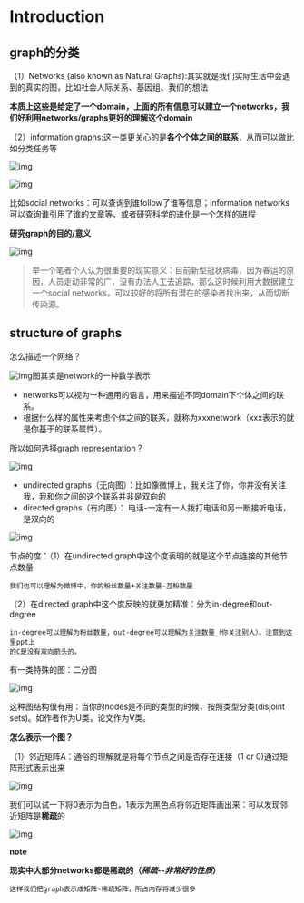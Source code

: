 

# Introduction

## graph的分类

（1）Networks (also known as Natural Graphs):其实就是我们实际生活中会遇到的真实的图，比如社会人际关系、基因组、我们的想法

**本质上这些是给定了一个domain，上面的所有信息可以建立一个networks，我们好利用networks/graphs更好的理解这个domain**

（2）information graphs:这一类更关心的是**各个个体之间的联系**，从而可以做比如分类任务等

![img](1_Introduction.assets/v2-6e8c501e83e7e9d8fe52c9e9a10cd442_1440w.jpg)

![img](1_Introduction.assets/v2-320eddd58a088fafc6c37a0894a0e01b_1440w.jpg)

比如social networks：可以查询到谁follow了谁等信息；information networks可以查询谁引用了谁的文章等、或者研究科学的进化是一个怎样的进程

**研究graph的目的/意义**

![img](1_Introduction.assets/v2-f29fb4d3d1e1af099b007729fb55b1ca_1440w.jpg)

> 举一个笔者个人认为很重要的现实意义：目前新型冠状病毒，因为春运的原因，人员走动非常的广，没有办法人工去追踪，那么这时候利用大数据建立一个social networks，可以较好的将所有潜在的感染者找出来，从而切断传染源。

## structure of graphs

怎么描述一个网络？

![img](1_Introduction.assets/v2-3558d0afbab4fc445f7807aef2b54c9b_1440w.jpg)图其实是network的一种数学表示

- networks可以视为一种通用的语言，用来描述不同domain下个体之间的联系。
- 根据什么样的属性来考虑个体之间的联系，就称为xxxnetwork（xxx表示的就是你基于的联系属性）。

所以如何选择graph representation？

![img](1_Introduction.assets/v2-d90b9beaf3c2687ade99cbba0dc24cf2_1440w.jpg)

- undirected graphs（无向图）：比如像微博上，我关注了你，你并没有关注我，我和你之间的这个联系并非是双向的
- directed graphs（有向图）： 电话-一定有一人拨打电话和另一断接听电话，是双向的

![img](1_Introduction.assets/v2-1acda607b157e2c719d51cbff4ed7d84_1440w.jpg)

节点的度：（1）在undirected graph中这个度表明的就是这个节点连接的其他节点数量

```text
我们也可以理解为微博中，你的粉丝数量+关注数量-互粉数量
```

（2）在directed graph中这个度反映的就更加精准：分为in-degree和out-degree

```text
in-degree可以理解为粉丝数量，out-degree可以理解为关注数量（你关注别人）。注意到这里ppt上
的C是没有双向箭头的。
```

有一类特殊的图：二分图

![img](1_Introduction.assets/v2-154ea94eaf4755a6655ebbe44e47485b_1440w.jpg)

这种图结构很有用：当你的nodes是不同的类型的时候，按照类型分类(disjoint sets)。如作者作为U类，论文作为V类。

**怎么表示一个图？**

（1）邻近矩阵A：通俗的理解就是将每个节点之间是否存在连接（1 or 0)通过矩阵形式表示出来

![img](1_Introduction.assets/v2-26feec271b1a0cfa7973b19ae9b02411_1440w.jpg)

我们可以试一下将0表示为白色，1表示为黑色点将邻近矩阵画出来：可以发现邻近矩阵是**稀疏**的

![img](1_Introduction.assets/v2-e2f5830d4470cea1a121fdd34eb91ad1_1440w.jpg)

**note**

**现实中大部分networks都是稀疏的（***稀疏--非常好的性质***）**

```text
这样我们把graph表示成矩阵-稀疏矩阵，所占内存将减少很多
```


